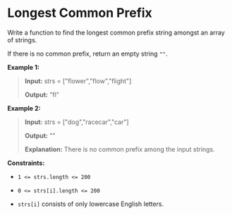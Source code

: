 # Longest Common Prefix

Write a function to find the longest common prefix string amongst an array of strings.

If there is no common prefix, return an empty string <code>""</code>.


**Example 1:**
>
> **Input:** strs = ["flower","flow","flight"]
>
> **Output:** "fl"

**Example 2:**
>
> **Input:** strs = ["dog","racecar","car"]
>
> **Output:** ""
>
> **Explanation:** There is no common prefix among the input strings.


**Constraints:**

- <code>1 &lt;= strs.length &lt;= 200</code>

- <code>0 &lt;= strs[i].length &lt;= 200</code>

- <code>strs[i]</code> consists of only lowercase English letters.
